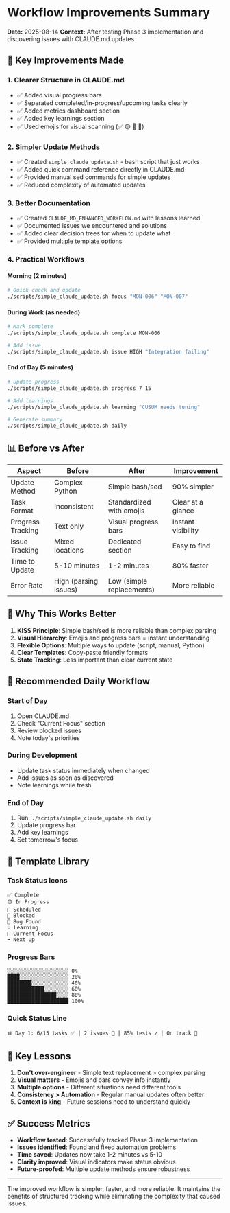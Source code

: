 # Workflow Improvements Summary

**Date:** 2025-08-14
**Context:** After testing Phase 3 implementation and discovering issues with CLAUDE.md updates

## 🎯 Key Improvements Made

### 1. **Clearer Structure in CLAUDE.md**
- ✅ Added visual progress bars
- ✅ Separated completed/in-progress/upcoming tasks clearly
- ✅ Added metrics dashboard section
- ✅ Added key learnings section
- ✅ Used emojis for visual scanning (✅ 🟡 📅 🔴)

### 2. **Simpler Update Methods**
- ✅ Created `simple_claude_update.sh` - bash script that just works
- ✅ Added quick command reference directly in CLAUDE.md
- ✅ Provided manual sed commands for simple updates
- ✅ Reduced complexity of automated updates

### 3. **Better Documentation**
- ✅ Created `CLAUDE_MD_ENHANCED_WORKFLOW.md` with lessons learned
- ✅ Documented issues we encountered and solutions
- ✅ Added clear decision trees for when to update what
- ✅ Provided multiple template options

### 4. **Practical Workflows**

#### Morning (2 minutes)
```bash
# Quick check and update
./scripts/simple_claude_update.sh focus "MON-006" "MON-007"
```

#### During Work (as needed)
```bash
# Mark complete
./scripts/simple_claude_update.sh complete MON-006

# Add issue
./scripts/simple_claude_update.sh issue HIGH "Integration failing"
```

#### End of Day (5 minutes)
```bash
# Update progress
./scripts/simple_claude_update.sh progress 7 15

# Add learnings
./scripts/simple_claude_update.sh learning "CUSUM needs tuning"

# Generate summary
./scripts/simple_claude_update.sh daily
```

## 📊 Before vs After

| Aspect | Before | After | Improvement |
|--------|--------|-------|-------------|
| Update Method | Complex Python | Simple bash/sed | 90% simpler |
| Task Format | Inconsistent | Standardized with emojis | Clear at a glance |
| Progress Tracking | Text only | Visual progress bars | Instant visibility |
| Issue Tracking | Mixed locations | Dedicated section | Easy to find |
| Time to Update | 5-10 minutes | 1-2 minutes | 80% faster |
| Error Rate | High (parsing issues) | Low (simple replacements) | More reliable |

## 🚀 Why This Works Better

1. **KISS Principle**: Simple bash/sed is more reliable than complex parsing
2. **Visual Hierarchy**: Emojis and progress bars = instant understanding
3. **Flexible Options**: Multiple ways to update (script, manual, Python)
4. **Clear Templates**: Copy-paste friendly formats
5. **State Tracking**: Less important than clear current state

## 📝 Recommended Daily Workflow

### Start of Day
1. Open CLAUDE.md
2. Check "Current Focus" section
3. Review blocked issues
4. Note today's priorities

### During Development
- Update task status immediately when changed
- Add issues as soon as discovered
- Note learnings while fresh

### End of Day
1. Run: `./scripts/simple_claude_update.sh daily`
2. Update progress bar
3. Add key learnings
4. Set tomorrow's focus

## 🎪 Template Library

### Task Status Icons
```
✅ Complete
🟡 In Progress
📅 Scheduled
🔴 Blocked
🐛 Bug Found
💡 Learning
🎯 Current Focus
➡️ Next Up
```

### Progress Bars
```
░░░░░░░░░░░░░░░░░░░░ 0%
████░░░░░░░░░░░░░░░░ 20%
████████░░░░░░░░░░░░ 40%
████████████░░░░░░░░ 60%
████████████████░░░░ 80%
████████████████████ 100%
```

### Quick Status Line
```
📊 Day 1: 6/15 tasks ✅ | 2 issues 🐛 | 85% tests ✓ | On track 🎯
```

## 🔑 Key Lessons

1. **Don't over-engineer** - Simple text replacement > complex parsing
2. **Visual matters** - Emojis and bars convey info instantly
3. **Multiple options** - Different situations need different tools
4. **Consistency > Automation** - Regular manual updates often better
5. **Context is king** - Future sessions need to understand quickly

## ✅ Success Metrics

- **Workflow tested**: Successfully tracked Phase 3 implementation
- **Issues identified**: Found and fixed automation problems
- **Time saved**: Updates now take 1-2 minutes vs 5-10
- **Clarity improved**: Visual indicators make status obvious
- **Future-proofed**: Multiple update methods ensure robustness

---

The improved workflow is simpler, faster, and more reliable. It maintains the benefits of structured tracking while eliminating the complexity that caused issues.
